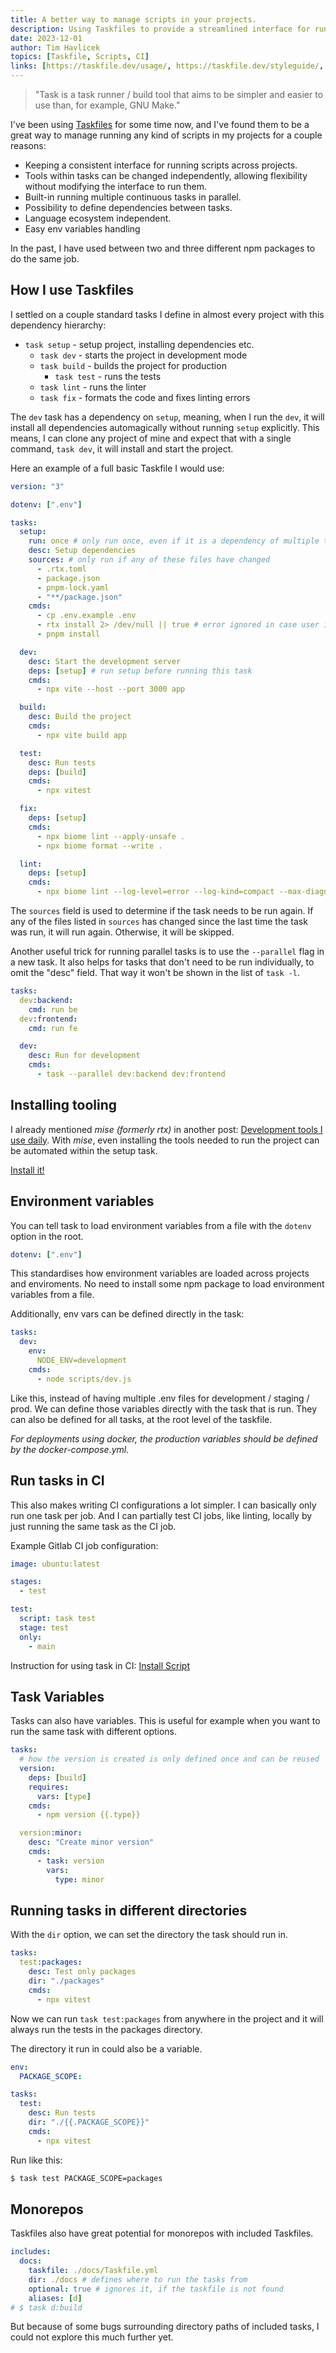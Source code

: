 ```yaml
---
title: A better way to manage scripts in your projects.
description: Using Taskfiles to provide a streamlined interface for running scripts across projects and teams.
date: 2023-12-01
author: Tim Havlicek
topics: [Taskfile, Scripts, CI]
links: [https://taskfile.dev/usage/, https://taskfile.dev/styleguide/, https://github.com/jdx/rtx]
---
```


> "Task is a task runner / build tool that aims to be simpler and easier to use than, for example, GNU Make."

I've been using [Taskfiles](https://taskfile.dev) for some time now, and I've found them to be a great way to manage running any kind of scripts in my projects for a couple reasons:

- Keeping a consistent interface for running scripts across projects.
- Tools within tasks can be changed independently, allowing flexibility without modifying the interface to run them.
- Built-in running multiple continuous tasks in parallel.
- Possibility to define dependencies between tasks.
- Language ecosystem independent.
- Easy env variables handling

In the past, I have used between two and three different npm packages to do the same job.

## How I use Taskfiles

I settled on a couple standard tasks I define in almost every project with this dependency hierarchy:

- `task setup` - setup project, installing dependencies etc.
  - `task dev` - starts the project in development mode
  - `task build` - builds the project for production
    - `task test` - runs the tests
  - `task lint` - runs the linter
  - `task fix` - formats the code and fixes linting errors

The `dev` task has a dependency on `setup`, meaning, when I run the `dev`, it will install all dependencies automagically without running `setup` explicitly. This means, I can clone any project of mine and expect that with a single command, `task dev`, it will install and start the project.

Here an example of a full basic Taskfile I would use:

```yaml
version: "3"

dotenv: [".env"]

tasks:
  setup:
    run: once # only run once, even if it is a dependency of multiple tasks
    desc: Setup dependencies
    sources: # only run if any of these files have changed
      - .rtx.toml
      - package.json
      - pnpm-lock.yaml
      - "**/package.json"
    cmds:
      - cp .env.example .env
      - rtx install 2> /dev/null || true # error ignored in case user is not using rtx
      - pnpm install

  dev:
    desc: Start the development server
    deps: [setup] # run setup before running this task
    cmds:
      - npx vite --host --port 3000 app

  build:
    desc: Build the project
    cmds:
      - npx vite build app

  test:
    desc: Run tests
    deps: [build]
    cmds:
      - npx vitest

  fix:
    deps: [setup]
    cmds:
      - npx biome lint --apply-unsafe .
      - npx biome format --write .

  lint:
    deps: [setup]
    cmds:
      - npx biome lint --log-level=error --log-kind=compact --max-diagnostics=200 .
```

The `sources` field is used to determine if the task needs to be run again. If any of the files listed in `sources` has changed since the last time the task was run, it will run again. Otherwise, it will be skipped.

Another useful trick for running parallel tasks is to use the `--parallel` flag in a new task.
It also helps for tasks that don't need to be run individually, to omit the "desc" field. That way it won't be shown in the list of `task -l`.

```yaml
tasks:
  dev:backend:
    cmd: run be
  dev:frontend:
    cmd: run fe

  dev:
    desc: Run for development
    cmds:
      - task --parallel dev:backend dev:frontend
```

## Installing tooling

I already mentioned _mise (formerly rtx)_ in another post: [Development tools I use daily](/tools).
With _mise_, even installing the tools needed to run the project can be automated within the setup task.

[Install it!](https://github.com/jdx/mise)

## Environment variables

You can tell task to load environment variables from a file with the `dotenv` option in the root.

```yaml
dotenv: [".env"]
```

This standardises how environment variables are loaded across projects and enviroments.
No need to install some npm package to load environment variables from a file.

Additionally, env vars can be defined directly in the task:

```yaml
tasks:
  dev:
    env:
      NODE_ENV=development
    cmds:
      - node scripts/dev.js
```

Like this, instead of having multiple .env files for development / staging / prod. We can define those variables directly with the task that is run.
They can also be defined for all tasks, at the root level of the taskfile.

_For deployments using docker, the production variables should be defined by the docker-compose.yml._

## Run tasks in CI

This also makes writing CI configurations a lot simpler. I can basically only run one task per job.
And I can partially test CI jobs, like linting, locally by just running the same task as the CI job.

Example Gitlab CI job configuration:

```yaml
image: ubuntu:latest

stages:
  - test

test:
  script: task test
  stage: test
  only:
    - main
```

Instruction for using task in CI: [Install Script](https://taskfile.dev/installation/#install-script)

## Task Variables

Tasks can also have variables. This is useful for example when you want to run the same task with different options.

```yaml
tasks:
  # how the version is created is only defined once and can be reused
  version:
    deps: [build]
    requires:
      vars: [type]
    cmds:
      - npm version {{.type}}

  version:minor:
    desc: "Create minor version"
    cmds:
      - task: version
        vars:
          type: minor
```

## Running tasks in different directories

With the `dir` option, we can set the directory the task should run in.

```yaml
tasks:
  test:packages:
    desc: Test only packages
    dir: "./packages"
    cmds:
      - npx vitest
```

Now we can run `task test:packages` from anywhere in the project and it will always run the tests in the packages directory.

The directory it run in could also be a variable.

```yaml
env:
  PACKAGE_SCOPE:

tasks:
  test:
    desc: Run tests
    dir: "./{{.PACKAGE_SCOPE}}"
    cmds:
      - npx vitest
```

Run like this:

```bash
$ task test PACKAGE_SCOPE=packages
```

## Monorepos

Taskfiles also have great potential for monorepos with included Taskfiles.

```yaml
includes:
  docs:
    taskfile: ./docs/Taskfile.yml
    dir: ./docs # defines where to run the tasks from
    optional: true # ignores it, if the taskfile is not found
    aliases: [d]
# $ task d:build
```

But because of some bugs surrounding directory paths of included tasks, I could not explore this much further yet.
